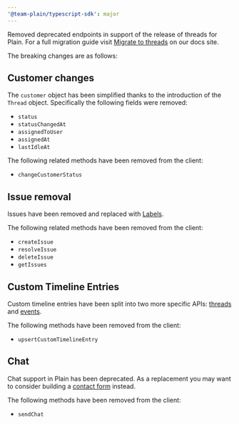 ```yaml
---
'@team-plain/typescript-sdk': major
---
```


Removed deprecated endpoints in support of the release of threads for Plain. For a full migration guide visit [Migrate to threads](https://www.plain.com/docs/migrate-to-threads) on our docs site.

The breaking changes are as follows:

## Customer changes

The `customer` object has been simplified thanks to the introduction of the `Thread` object. Specifically the following fields were removed:

- `status`
- `statusChangedAt`
- `assignedToUser`
- `assignedAt`
- `lastIdleAt`

The following related methods have been removed from the client:

- `changeCustomerStatus`

## Issue removal

Issues have been removed and replaced with [Labels](https://www.plain.com/docs/graphql/labels).

The following related methods have been removed from the client:

- `createIssue`
- `resolveIssue`
- `deleteIssue`
- `getIssues`

## Custom Timeline Entries

Custom timeline entries have been split into two more specific APIs: [threads](https://www.plain.com/docs/graphql/threads) and [events](https://www.plain.com/docs/graphql/events).

The following methods have been removed from the client:

- `upsertCustomTimelineEntry`

## Chat

Chat support in Plain has been deprecated. As a replacement you may want to consider building a [contact form](https://www.plain.com/docs/contact-forms-setup) instead.

The following methods have been removed from the client:

- `sendChat`
